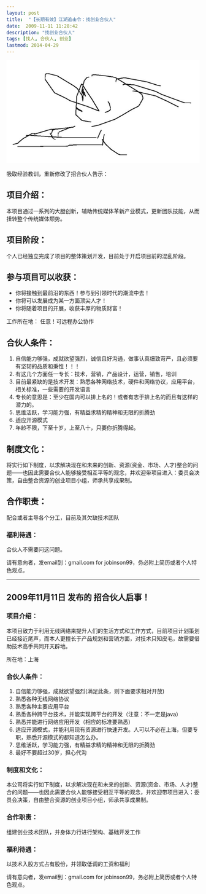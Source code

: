 ```yaml
---
layout: post
title:  "【长期有效】江湖追击令：找创业合伙人"
date:  2009-11-11 11:28:42
description: "找创业合伙人"
tags: [找人, 合伙人, 创业]
lastmod: 2014-04-29
--- 
```


![手画头像](/static/images/手画头像.jpg)

吸取经验教训，重新修改了招合伙人告示：

## 项目介绍： ##

本项目通过一系列的大胆创新，辅助传统媒体革新产业模式，更新团队技能，从而扭转整个传统媒体颓势。

## 项目阶段： ##

个人已经独立完成了项目的整体策划开发，目前处于开启项目前的混乱阶段。

## 参与项目可以收获： ##

+ 你将接触到最前沿的东西！参与到引领时代的潮流中去！
+ 你将可以发展成为某一方面顶尖人才！
+ 你将随着项目的开展，收获丰厚的物质财富！

工作所在地：
任意！可远程办公协作

## 合伙人条件： ##

1. 自信能力够强，成就欲望强烈，诚信且好沟通，做事认真细致苛严，且必须要有坚韧的品质和秉性！！！
2. 有这几个方面任一专长：技术，营销，产品设计，运营，销售，培训
3. 目前最紧缺的是技术开发：熟悉各种网络技术，硬件和网络协议，应用平台，相关标准，一些需要的开发语言
4. 专长的意思是：至少在国内可以排上名的！或者有志于排上名的而且有这样的潜力的。
5. 思维活跃，学习能力强，有精益求精的精神和无限的折腾劲
6. 适应开源模式
7. 年龄不限，下至十岁，上至八十，只要你折腾得起。

## 制度文化： ##

将实行如下制度，以求解决现在和未来的创新、资源(资金、市场、人才)整合的问题——也因此需要合伙人能够接受相互平等的观念，并欢迎带项目进入：委员会决策，自由整合资源的创业项目小组，师承共享成果制。

## 合作职责： ##

配合或者主导各个分工，目前及其欠缺技术团队

### 福利待遇： ###

合伙人不需要问这问题。

请有意向者，发email到：gmail.com for jobinson99，务必附上简历或者个人特色观点。

-------------------------------------------------------------------------------

## 2009年11月11日 发布的 招合伙人启事！ ##

### 项目介绍： ###

本项目致力于利用无线网络来提升人们的生活方式和工作方式，目前项目计划策划已经接近尾声，而本人更擅长于产品规划和营销方面，对技术只知皮毛，故需要借助技术高手共同开天辟地。

所在地：上海

### 合伙人条件： ###

1. 自信能力够强，成就欲望强烈(满足此条，则下面要求相对开放)
2. 熟悉各种无线网络协议
3. 熟悉各种主要应用平台
4. 熟悉各种跨平台技术，并能实现跨平台的开发（注意：不一定是java）
5. 熟悉并能进行网络应用开发（相应的标准要熟悉）
6. 适应开源模式，并能利用现有资源进行快速开发。人可以不必在上海，但要专职，熟悉开源模式的都知道怎么办。
7. 思维活跃，学习能力强，有精益求精的精神和无限的折腾劲
8. 最好不要超过30岁，担心代沟

### 制度和文化： ###

本公司将实行如下制度，以求解决现在和未来的创新、资源(资金、市场、人才)整合的问题——也因此需要合伙人能够接受相互平等的观念，并欢迎带项目进入：委员会决策，自由整合资源的创业项目小组，师承共享成果制。

### 合作职责： ###

组建创业技术团队，并身体力行进行架构、基础开发工作

### 福利待遇： ###

以技术入股方式占有股份，并领取低调的工资和福利

请有意向者，发email到：gmail.com for jobinson99，务必附上简历或者个人特色观点。

